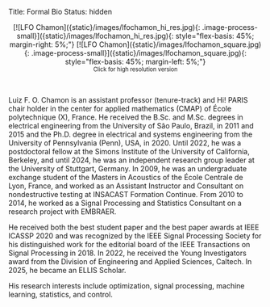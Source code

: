 Title: Formal Bio
Status: hidden

<center style="display: flex; flex-flow: row wrap;">
[![LFO Chamon]({static}/images/lfochamon_hi_res.jpg){: .image-process-small}]({static}/images/lfochamon_hi_res.jpg){: style="flex-basis: 45%; margin-right: 5%;"}
[![LFO Chamon]({static}/images/lfochamon_square.jpg){: .image-process-small}]({static}/images/lfochamon_square.jpg){: style="flex-basis: 45%; margin-left: 5%;"}
<span style="font-size: 80%; flex-basis: 100%;">Click for high resolution version</span>
</center>

&nbsp;

Luiz F. O. Chamon is an assistant professor (tenure-track) and Hi! PARIS chair holder in the center for applied mathematics (CMAP) of École polytechnique (X), France.
He received the B.Sc. and M.Sc. degrees in electrical engineering from the University of São Paulo, Brazil, in 2011 and 2015 and the Ph.D. degree in electrical and systems engineering from the University of Pennsylvania (Penn), USA, in 2020. Until 2022, he was a postdoctoral fellow at the Simons Institute of the University of California, Berkeley, and until 2024, he was an independent research group leader at the University of Stuttgart, Germany.
In 2009, he was an undergraduate exchange student of the Masters in Acoustics of the École Centrale de Lyon, France, and worked as an Assistant Instructor and Consultant on nondestructive testing at INSACAST Formation Continue. From 2010 to 2014, he worked as a Signal Processing and Statistics Consultant on a research project with EMBRAER.

He received both the best student paper and the best paper awards at IEEE ICASSP 2020 and was recognized by the IEEE Signal Processing Society for his distinguished work for the editorial board of the IEEE Transactions on Signal Processing in 2018. In 2022, he received the Young Investigators award from the Division of Engineering and Applied Sciences, Caltech. In 2025, he became an ELLIS Scholar.

His research interests include optimization, signal processing, machine learning, statistics, and control.
